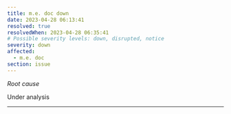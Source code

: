 ```yaml
---
title: m.e. doc down
date: 2023-04-28 06:13:41
resolved: true
resolvedWhen: 2023-04-28 06:35:41
# Possible severity levels: down, disrupted, notice
severity: down
affected:
  - m.e. doc
section: issue
---
```


*Root cause*

Under analysis

---



